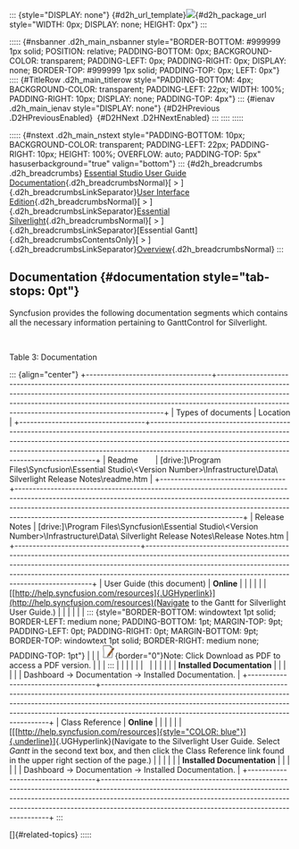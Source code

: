 ::: {style="DISPLAY: none"}
[](ms-xhelp:///?Id=d2h_url_template){#d2h_url_template}![](!package_url!){#d2h_package_url style="WIDTH: 0px; DISPLAY: none; HEIGHT: 0px"}
:::

::::: {#nsbanner .d2h_main_nsbanner style="BORDER-BOTTOM: #999999 1px solid; POSITION: relative; PADDING-BOTTOM: 0px; BACKGROUND-COLOR: transparent; PADDING-LEFT: 0px; PADDING-RIGHT: 0px; DISPLAY: none; BORDER-TOP: #999999 1px solid; PADDING-TOP: 0px; LEFT: 0px"}
:::: {#TitleRow .d2h_main_titlerow style="PADDING-BOTTOM: 4px; BACKGROUND-COLOR: transparent; PADDING-LEFT: 22px; WIDTH: 100%; PADDING-RIGHT: 10px; DISPLAY: none; PADDING-TOP: 4px"}
::: {#ienav .d2h_main_ienav style="DISPLAY: none"}
[](ms-xhelp:///?Id=ad183463-704a-4e2f-8368-b7c0f9c8b3aa){#D2HPrevious .D2HPreviousEnabled}  [](ms-xhelp:///?Id=5a69ecae-457d-48a6-8774-294952384d80){#D2HNext .D2HNextEnabled}
:::
::::
:::::

::::: {#nstext .d2h_main_nstext style="PADDING-BOTTOM: 10px; BACKGROUND-COLOR: transparent; PADDING-LEFT: 22px; PADDING-RIGHT: 10px; HEIGHT: 100%; OVERFLOW: auto; PADDING-TOP: 5px" hasuserbackground="true" valign="bottom"}
::: {#d2h_breadcrumbs .d2h_breadcrumbs}
[Essential Studio User Guide Documentation](ms-xhelp:///?Id=12457748-09e3-4d74-a240-8e049cedf030){.d2h_breadcrumbsNormal}[ \> ]{.d2h_breadcrumbsLinkSeparator}[User Interface Edition](ms-xhelp:///?Id=c29296b7-531c-413b-a0ec-488ca1f7f669){.d2h_breadcrumbsNormal}[ \> ]{.d2h_breadcrumbsLinkSeparator}[Essential Silverlight](ms-xhelp:///?Id=66221bd1-ba2e-43c2-94a7-618f50e01d24){.d2h_breadcrumbsNormal}[ \> ]{.d2h_breadcrumbsLinkSeparator}[Essential Gantt]{.d2h_breadcrumbsContentsOnly}[ \> ]{.d2h_breadcrumbsLinkSeparator}[Overview](ms-xhelp:///?Id=112c5511-a2a5-4fdf-9627-6fdde80e1d0a){.d2h_breadcrumbsNormal}
:::

## Documentation {#documentation style="tab-stops: 0pt"}

Syncfusion provides the following documentation segments which contains all the necessary information pertaining to GanttControl for Silverlight. 

 

Table 3: Documentation

::: {align="center"}
+-----------------------------------+---------------------------------------------------------------------------------------------------------------------------------------------------------------------------------------------------------------------------------------------------------------------------------------------------------+
| Types of documents                | Location                                                                                                                                                                                                                                                                                                |
+-----------------------------------+---------------------------------------------------------------------------------------------------------------------------------------------------------------------------------------------------------------------------------------------------------------------------------------------------------+
| Readme                            | \[drive:\]\\Program Files\\Syncfusion\\Essential Studio\\\<Version Number\>\\Infrastructure\\Data\\ Silverlight Release Notes\\readme.htm                                                                                                                                                               |
+-----------------------------------+---------------------------------------------------------------------------------------------------------------------------------------------------------------------------------------------------------------------------------------------------------------------------------------------------------+
| Release Notes                     | \[drive:\]\\Program Files\\Syncfusion\\Essential Studio\\\<Version Number\>\\Infrastructure\\Data\\ Silverlight Release Notes\\Release Notes.htm                                                                                                                                                        |
+-----------------------------------+---------------------------------------------------------------------------------------------------------------------------------------------------------------------------------------------------------------------------------------------------------------------------------------------------------+
| User Guide (this document)        | **Online**                                                                                                                                                                                                                                                                                              |
|                                   |                                                                                                                                                                                                                                                                                                         |
|                                   | [[http://help.syncfusion.com/resources]{.UGHyperlink}](http://help.syncfusion.com/resources)(Navigate to the Gantt for Silverlight User Guide.)                                                                                                                                                         |
|                                   |                                                                                                                                                                                                                                                                                                         |
|                                   | ::: {style="BORDER-BOTTOM: windowtext 1pt solid; BORDER-LEFT: medium none; PADDING-BOTTOM: 1pt; MARGIN-TOP: 9pt; PADDING-LEFT: 0pt; PADDING-RIGHT: 0pt; MARGIN-BOTTOM: 9pt; BORDER-TOP: windowtext 1pt solid; BORDER-RIGHT: medium none; PADDING-TOP: 1pt"}                                             |
|                                   | ![](ImagesExt/image63_1.jpg){border="0"}Note: Click Download as PDF to access a PDF version.                                                                                                                                                                                                            |
|                                   | :::                                                                                                                                                                                                                                                                                                     |
|                                   |                                                                                                                                                                                                                                                                                                         |
|                                   |                                                                                                                                                                                                                                                                                                         |
|                                   |                                                                                                                                                                                                                                                                                                         |
|                                   | **Installed Documentation**                                                                                                                                                                                                                                                                             |
|                                   |                                                                                                                                                                                                                                                                                                         |
|                                   | Dashboard -\> Documentation -\> Installed Documentation.                                                                                                                                                                                                                                                |
+-----------------------------------+---------------------------------------------------------------------------------------------------------------------------------------------------------------------------------------------------------------------------------------------------------------------------------------------------------+
| Class Reference                   | **Online**                                                                                                                                                                                                                                                                                              |
|                                   |                                                                                                                                                                                                                                                                                                         |
|                                   | [[[[http://help.syncfusion.com/resources]{style="COLOR: blue"}]{.underline}](http://help.syncfusion.com/resources)]{.UGHyperlink}(Navigate to the Silverlight User Guide. Select *Gantt* in the second text box, and then click the Class Reference link found in the upper right section of the page.) |
|                                   |                                                                                                                                                                                                                                                                                                         |
|                                   | **Installed Documentation**                                                                                                                                                                                                                                                                             |
|                                   |                                                                                                                                                                                                                                                                                                         |
|                                   | Dashboard -\> Documentation -\> Installed Documentation.                                                                                                                                                                                                                                                |
+-----------------------------------+---------------------------------------------------------------------------------------------------------------------------------------------------------------------------------------------------------------------------------------------------------------------------------------------------------+
:::

[]{#related-topics}
:::::
